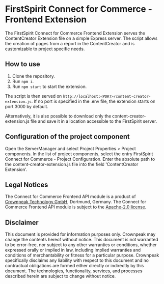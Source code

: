 # FirstSpirit Connect for Commerce - Frontend Extension

The FirstSpirit Connect for Commerce Frontend Extension serves the ContentCreator Extension file on a simple Express server. The script allows the creation of pages from a report in the ContentCreator and is customizable to project specific needs.

## How to use

1. Clone the repository.
2. Run `npm i`.
3. Run `npm start` to start the extension.

The script is then served on `http://localhost:<PORT>/content-creator-extension.js`.
If no port is specified in the .env file, the extension starts on port 3000 by default.

Alternatively, it is also possible to download only the content-creator-extension.js file and save it in a location accessible to the FirstSpirit server.

## Configuration of the project component

Open the ServerManager and select Project Properties > Project components.
In the list of project components, select the entry FirstSpirit Connect for Commerce - Project Configuration.
Enter the absolute path to the content-creator-extension.js file into the field 'ContentCreator Extension'.

## Legal Notices

The Connect for Commerce Frontend API module is a product of [Crownpeak Technology GmbH](https://www.crownpeak.com),
Dortmund, Germany. The Connect for Commerce Frontend API module is subject to the [Apache-2.0 license](https://github.com/e-Spirit/connect-for-commerce-module/blob/master/LICENSE).

## Disclaimer

This document is provided for information purposes only.
Crownpeak may change the contents hereof without notice.
This document is not warranted to be error-free, nor subject to any
other warranties or conditions, whether expressed orally or
implied in law, including implied warranties and conditions of
merchantability or fitness for a particular purpose. Crownpeak 
specifically disclaims any liability with respect to this document
and no contractual obligations are formed either directly or
indirectly by this document. The technologies, functionality, services,
and processes described herein are subject to change without notice.